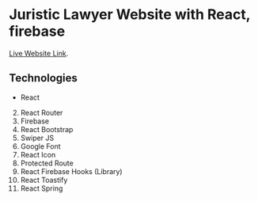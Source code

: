 # Juristic Lawyer Website with React, firebase

[Live Website Link](https://juristic-4bf27.web.app/).

## Technologies
* React
2. React Router
3. Firebase
4. React Bootstrap
5. Swiper JS
6. Google Font
7. React Icon
8. Protected Route
9. React Firebase Hooks (Library)
10. React Toastify
11. React Spring
